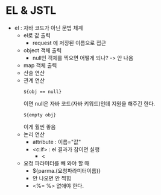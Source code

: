 # EL & JSTL
+ el : 자바 코드가 아닌 문법 체계
	+ el로 값 출력
		+ request 에 저장된 이름으로 접근
	+ object 객체 출력
		+ null인 객체를 찍으면 어떻게 되나? -> 안 나옴
	+ map 객체 출력
	+ 산술 연산
	+ 관계 연산
		```
		${obj == null}
		```
		이면 null은 자바 코드(자바 키워드)인데 지원을 해주긴 한다. 
		```
		${empty obj}
		```
		이게 훨씬 좋음	
	+ 논리 연산
		+ attribute : 이름="값"
		+ <c:if> : el 결과가 참이면 실행 
			+ <
	+ 요청 파라미터를 빼 와야 할 때
		+ ${parma.(요청파라미터이름)}
		+ 안 나오면 안 찍힘
		+ <%= %> 없애야 한다. 
	